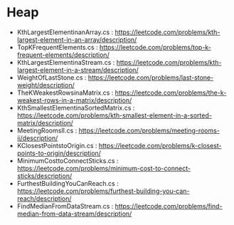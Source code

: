 # Heap

- KthLargestElementinanArray.cs : https://leetcode.com/problems/kth-largest-element-in-an-array/description/
- TopKFrequentElements.cs : https://leetcode.com/problems/top-k-frequent-elements/description/
- KthLargestElementinaStream.cs : https://leetcode.com/problems/kth-largest-element-in-a-stream/description/
- WeightOfLastStone.cs : https://leetcode.com/problems/last-stone-weight/description/
- TheKWeakestRowsinaMatrix.cs : https://leetcode.com/problems/the-k-weakest-rows-in-a-matrix/description/
- KthSmallestElementinaSortedMatrix.cs : https://leetcode.com/problems/kth-smallest-element-in-a-sorted-matrix/description/
- MeetingRoomsII.cs : https://leetcode.com/problems/meeting-rooms-ii/description/
- KClosestPointstoOrigin.cs : https://leetcode.com/problems/k-closest-points-to-origin/description/
- MinimumCosttoConnectSticks.cs : https://leetcode.com/problems/minimum-cost-to-connect-sticks/description/
- FurthestBuildingYouCanReach.cs : https://leetcode.com/problems/furthest-building-you-can-reach/description/
- FindMedianFromDataStream.cs : https://leetcode.com/problems/find-median-from-data-stream/description/